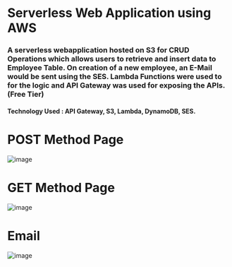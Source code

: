 # Serverless Web Application using AWS

### A serverless webapplication hosted on S3 for CRUD Operations which allows users to retrieve and insert data to Employee Table. On creation of a new employee, an E-Mail would be sent using the SES. Lambda Functions were used to for the logic and API Gateway was used for exposing the APIs.(Free Tier)

#### Technology Used : API Gateway, S3, Lambda, DynamoDB, SES.

# POST Method Page
![image](https://user-images.githubusercontent.com/26231966/95588655-4de6aa00-0a61-11eb-98fa-10daaade7e42.png)

# GET Method Page
![image](https://user-images.githubusercontent.com/26231966/95588786-7bcbee80-0a61-11eb-9d6d-ee6abee6a6ce.png)

# Email
![image](https://user-images.githubusercontent.com/26231966/95593266-17ac2900-0a67-11eb-86bb-c3b6bcaacf2b.png)

